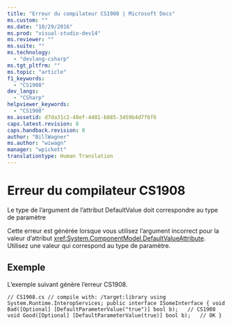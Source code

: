 ```yaml
---
title: "Erreur du compilateur CS1908 | Microsoft Docs"
ms.custom: ""
ms.date: "10/29/2016"
ms.prod: "visual-studio-dev14"
ms.reviewer: ""
ms.suite: ""
ms.technology: 
  - "devlang-csharp"
ms.tgt_pltfrm: ""
ms.topic: "article"
f1_keywords: 
  - "CS1908"
dev_langs: 
  - "CSharp"
helpviewer_keywords: 
  - "CS1908"
ms.assetid: d7da31c2-48ef-4401-b885-3459b4d7f6f6
caps.latest.revision: 8
caps.handback.revision: 8
author: "BillWagner"
ms.author: "wiwagn"
manager: "wpickett"
translationtype: Human Translation
---
```

# Erreur du compilateur CS1908
Le type de l’argument de l’attribut DefaultValue doit correspondre au type de paramètre  
  
 Cette erreur est générée lorsque vous utilisez l’argument incorrect pour la valeur d’attribut <xref:System.ComponentModel.DefaultValueAttribute>. Utilisez une valeur qui correspond au type de paramètre.  
  
## Exemple  
 L’exemple suivant génère l’erreur CS1908.  
  
```  
// CS1908.cs // compile with: /target:library using System.Runtime.InteropServices; public interface ISomeInterface { void Bad([Optional] [DefaultParameterValue("true")] bool b);   // CS1908 void Good([Optional] [DefaultParameterValue(true)] bool b);   // OK }  
```